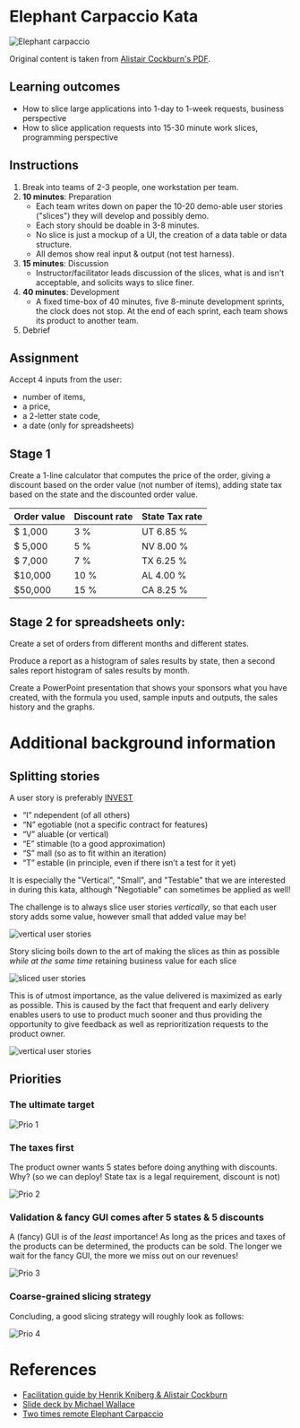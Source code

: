 # Elephant Carpaccio Kata

![Elephant carpaccio](images/sliced_elephant.png)

Original content is taken from [Alistair Cockburn's PDF](https://alistair.cockburn.us/wp-content/uploads/2018/02/Elephant-Carpaccio-exercise-instructions.pdf).

## Learning outcomes 

- How to slice large applications into 1-day to 
  1-week requests, business perspective 
- How to slice application requests into 15-30 minute 
  work slices, programming perspective

## Instructions

1. Break into teams of 2-3 people, one workstation per team.
2. **10 minutes**: Preparation 
   - Each team writes down on paper the 10-20 demo-able user 
     stories ("slices") they will develop and possibly demo. 
   - Each story should be doable in 3-8 minutes. 
   - No slice is just a mockup of a UI, the creation of a data table 
     or data structure. 
   - All demos show real input & output (not test harness).
3. **15 minutes**: Discussion 
   - Instructor/facilitator leads discussion of the slices, 
     what is and isn't acceptable, and solicits ways to slice finer.
4. **40 minutes**: Development 
   - A fixed time-box of 40 minutes, five 8-minute development sprints,
     the clock does not stop. At the end of each sprint, each team shows its 
     product to another team.
5. Debrief

## Assignment

Accept 4 inputs from the user:
- number of items, 
- a price, 
- a 2-letter state code,
- a date (only for spreadsheets)

## Stage 1

Create a 1-line calculator that computes the price of the order, 
giving a discount based on the order value (not number of items), 
adding state tax based on the state and the discounted order value.

| Order value | Discount rate | State Tax rate |
|:----------- |:------------- |:-------------- |
| $ 1,000     |  3 %          | UT 6.85 %      |
| $ 5,000     |  5 %          | NV 8.00 %      |
| $ 7,000     |  7 %          | TX 6.25 %      |
| $10,000     | 10 %          | AL 4.00 %      |
| $50,000     | 15 %          | CA 8.25 %      |

## Stage 2 for spreadsheets only:

Create a set of orders from different months and different states.

Produce a report as a histogram of sales results by state, 
then a second sales report histogram of sales
results by month.

Create a PowerPoint presentation that shows your sponsors what you 
have created, with the formula you used, sample inputs and outputs, 
the sales history and the graphs.

# Additional background information

## Splitting stories

A user story is preferably [INVEST](https://www.agilealliance.org/glossary/invest/)
- “I” ndependent (of all others)
- “N” egotiable (not a specific contract for features)
- “V” aluable (or vertical)
- “E” stimable (to a good approximation)
- “S” mall (so as to fit within an iteration)
- “T” estable (in principle, even if there isn’t a test for it yet)

It is especially the "Vertical", "Small", and "Testable" that we are interested in
during this kata, although "Negotiable" can sometimes be applied as well!

The challenge is to always slice user stories _vertically_, so that each user
story adds some value, however small that added value may be!

![vertical user stories](./images/vertical_user_stories.png)

Story slicing boils down to the art of making the slices as thin as possible
_while at the same time_ retaining business value for each slice

![sliced user stories](./images/sliced_user_stories.png)

This is of utmost importance, as the value delivered is maximized as early as
possible. This is caused by the fact that frequent and early delivery 
enables users to use to product much sooner and thus providing the opportunity
to give feedback as well as reprioritization requests to the product owner. 

![vertical user stories](./images/value_delivered.png)

## Priorities

### The ultimate target

![Prio 1](./images/five_states_five_discounts_1.png)

### The taxes first

The product owner wants 5 states before doing anything with discounts. 
Why? (so we can deploy! State tax is a legal requirement, discount is not)

![Prio 2](./images/five_states_five_discounts_2.png)

### Validation &amp; fancy GUI comes after 5 states &amp; 5 discounts

A (fancy) GUI is of the _least_ importance! As long as the prices and taxes
of the products can be determined, the products can be sold. The longer we
wait for the fancy GUI, the more we miss out on our revenues!

![Prio 3](./images/five_states_five_discounts_3.png)

### Coarse-grained slicing strategy

Concluding, a good slicing strategy will roughly look as follows:

![Prio 4](./images/five_states_five_discounts_4.png)



# References

- [Facilitation guide by Henrik Kniberg &amp; Alistair Cockburn](https://docs.google.com/document/d/1TCuuu-8Mm14oxsOnlk8DqfZAA1cvtYu9WGv67Yj_sSk/pub)
- [Slide deck by Michael Wallace](https://static1.squarespace.com/static/59e39ba7268b9625f429cc67/t/5a37ed1124a6949ae31ae169/1513614612707/Elephant-Carpaccio_november2017_chapter-presentation.pdf)
- [Two times remote Elephant Carpaccio](https://smallsheds.garden/blog/2021/two-times-remote-elephant-carpaccio/)
